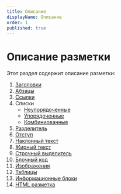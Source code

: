 ```yaml
---
title: Описание
displayName: Описание
order: 1
published: true
---
```


# Описание разметки

Этот раздел содержит описание разметки:
1. [Заголовки](/ru/documentation/markdown/markup-language/heading)
2. [Абзацы](/ru/documentation/markdown/markup-language/paragraph)
3. [Ссылки](/ru/documentation/markdown/markup-language/link)
4. Списки
   - [Неупорядоченные](/ru/documentation/markdown/markup-language/lists/unordered-list)
   - [Упорядоченные](/ru/documentation/markdown/markup-language/lists/ordered-list)
   - [Комбиниованные](/ru/documentation/markdown/markup-language/lists/combined-list)
5. [Разделитель](/ru/documentation/markdown/markup-language/horizontal-rule)
6. [Отступ](/ru/documentation/markdown/markup-language/line-break)
7. [Наклонный текст](/ru/documentation/markdown/markup-language/italic-text)
8. [Жирный текст](/ru/documentation/markdown/markup-language/bold-text)
9. [Строчный выделитель](/ru/documentation/markdown/markup-language/span-code)
10. [Блочный код](/ru/documentation/markdown/markup-language/block-code)
11. [Изображения](/ru/documentation/markdown/markup-language/image)
12. [Таблицы](/ru/documentation/markdown/markup-language/table)
13. [Информационные блоки](/ru/documentation/markdown/markup-language/info-block)
14. [HTML разметка](/ru/documentation/markdown/markup-language/html)
